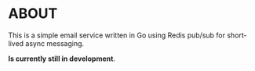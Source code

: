 # ABOUT

This is a simple email service written in Go using Redis pub/sub for short-lived async messaging.

**Is currently still in development**.